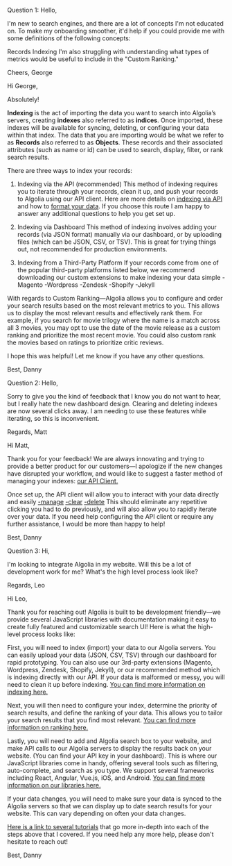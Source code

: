 Question 1: Hello,

I'm new to search engines, and there are a lot of concepts I'm not educated on. To make my onboarding smoother, it'd help if you could provide me with some definitions of the following concepts:

Records
Indexing
I'm also struggling with understanding what types of metrics would be useful to include in the "Custom Ranking."

Cheers, George


Hi George,

Absolutely!

**Indexing** is the act of importing the data you want to search into Algolia’s servers, creating **indexes** also referred to as **indices**. Once imported, these indexes will be available for syncing, deleting, or configuring your data within that index. 
The data that you are importing would be what we refer to as **Records** also referred to as **Objects**. These records and their associated attributes (such as name or id) can be used to search, display, filter, or rank search results. 

There are three ways to index your records:

1) Indexing via the API (recommended)
This method of indexing requires you to iterate through your records, clean it up, and push your records to Algolia using our API client. Here are more details on [indexing via API](https://www.algolia.com/doc/guides/indexing/indexing-overview/#indexing-via-the-api) and how to [format your data](https://www.algolia.com/doc/guides/indexing/structuring-your-data/). If you choose this route I am happy to answer any additional questions to help you get set up.

2) Indexing via Dashboard
This method of indexing involves adding your records (via JSON format) manually via our dashboard, or by uploading files (which can be JSON, CSV, or TSV). This is great for trying things out, not recommended for production environments.

3) Indexing from a Third-Party Platform
If your records come from one of the popular third-party platforms listed below, we recommend downloading our custom extensions to make indexing your data simple
-Magento
-Wordpress
-Zendesk
-Shopify
-Jekyll

With regards to Custom Ranking—Algolia allows you to configure and order your search results based on the most relevant metrics to you. This allows us to display the most relevant results and effectively rank them. For example, if you search for movie trilogy where the name is a match across all 3 movies, you may opt to use the date of the movie release as a custom ranking and prioritize the most recent movie. You could also custom rank the movies based on ratings to prioritize critic reviews. 

I hope this was helpful! Let me know if you have any other questions. 

Best,
Danny





Question 2: Hello,

Sorry to give you the kind of feedback that I know you do not want to hear, but I really hate the new dashboard design. Clearing and deleting indexes are now several clicks away. I am needing to use these features while iterating, so this is inconvenient.

Regards, Matt

Hi Matt,

Thank you for your feedback! We are always innovating and trying to provide a better product for our customers—I apologize if the new changes have disrupted your workflow, and would like to suggest a faster method of managing your indexes: [our API Client.](https://www.algolia.com/doc/api-client/php/getting-started/)

Once set up, the API client will allow you to interact with your data directly and easily 
[-manage](https://www.algolia.com/doc/api-client/manage-indices/)
[-clear](https://www.algolia.com/doc/api-reference/api-methods/clear-index/)
[-delete](https://www.algolia.com/doc/api-reference/api-methods/delete-index/)
This should eliminate any repetitive clicking you had to do previously, and will also allow you to rapidly iterate over your data. If you need help configuring the API client or require any further assistance, I would be more than happy to help!

Best,
Danny




Question 3: Hi,

I'm looking to integrate Algolia in my website. Will this be a lot of development work for me? What's the high level process look like?

Regards, Leo



Hi Leo,

Thank you for reaching out! Algolia is built to be development friendly—we provide several JavaScript libraries with documentation making it easy to create fully featured and customizable search UI! Here is what the high-level process looks like:

First, you will need to index (import) your data to our Algolia servers. You can easily upload your data (JSON, CSV, TSV) through our dashboard for rapid prototyping.
You can also use our 3rd-party extensions (Magento, Wordpress, Zendesk, Shopify, Jekyll), or our recommended method which is indexing directly with our API. If your data is malformed or messy, you will need to clean it up before indexing. [You can find more information on indexing here.](https://www.algolia.com/doc/guides/indexing/indexing-overview/)

Next, you will then need to configure your index, determine the priority of search results, and define the ranking of your data. This allows you to tailor your search results that you find most relevant. [You can find more information on ranking here.](https://www.algolia.com/doc/guides/ranking/ranking-formula/)

Lastly, you will need to add and Algolia search box to your website, and make API calls to our Algolia servers to display the results back on your website. (You can find your API key in your dashboard). This is where our JavaScript libraries come in handy, offering several tools such as filtering, auto-complete, and search as you type. We support several frameworks including React, Angular, Vue.js, iOS, and Android. [You can find more information on our libraries here.](https://www.algolia.com/doc/guides/search-ui/search-libraries/)

If your data changes, you will need to make sure your data is synced to the Algolia servers so that we can display up to date search results for your website. This can vary depending on often your data changes.

[Here is a link to several tutorials](https://www.algolia.com/doc/tutorials/) that go more in-depth into each of the steps above that I covered. If you need help any more help, please don't hesitate to reach out!

Best,
Danny
